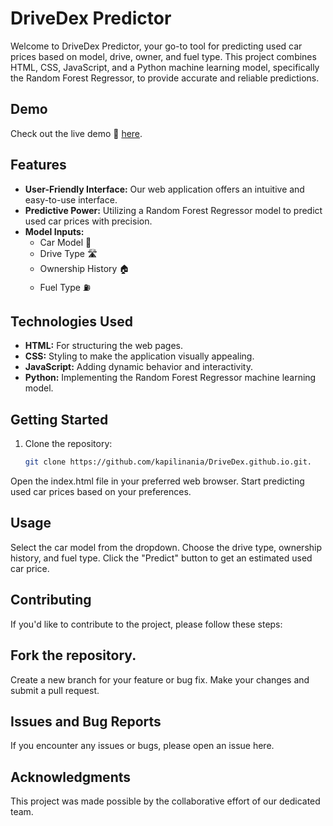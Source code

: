 # DriveDex Predictor

Welcome to DriveDex Predictor, your go-to tool for predicting used car prices based on model, drive, owner, and fuel type. This project combines HTML, CSS, JavaScript, and a Python machine learning model, specifically the Random Forest Regressor, to provide accurate and reliable predictions.

## Demo
Check out the live demo 🚗 [here](https://kapilinania.github.io/DriveDex.github.io/).

## Features

- **User-Friendly Interface:** Our web application offers an intuitive and easy-to-use interface.
- **Predictive Power:** Utilizing a Random Forest Regressor model to predict used car prices with precision.
- **Model Inputs:**
  - Car Model 🚙
  - Drive Type 🛣️
  - Ownership History 🏠
  - Fuel Type ⛽

## Technologies Used

- **HTML:** For structuring the web pages.
- **CSS:** Styling to make the application visually appealing.
- **JavaScript:** Adding dynamic behavior and interactivity.
- **Python:** Implementing the Random Forest Regressor machine learning model.

## Getting Started

1. Clone the repository:
   ```bash
   git clone https://github.com/kapilinania/DriveDex.github.io.git.
   
Open the index.html file in your preferred web browser.
Start predicting used car prices based on your preferences.

## Usage

Select the car model from the dropdown.
Choose the drive type, ownership history, and fuel type.
Click the "Predict" button to get an estimated used car price.

## Contributing
If you'd like to contribute to the project, please follow these steps:

## Fork the repository.
Create a new branch for your feature or bug fix.
Make your changes and submit a pull request.
## Issues and Bug Reports
If you encounter any issues or bugs, please open an issue here.

## Acknowledgments
This project was made possible by the collaborative effort of our dedicated team.
